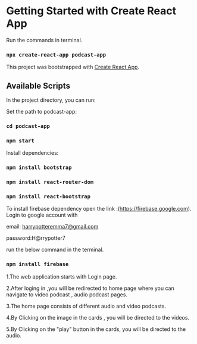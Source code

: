 # Getting Started with Create React App
Run the commands in terminal. 
### `npx create-react-app podcast-app`
This project was bootstrapped with [Create React App](https://github.com/facebook/create-react-app).

## Available Scripts

In the project directory, you can run:

Set the path to podcast-app:
### `cd podcast-app`
### `npm start`

Install dependencies:
### `npm install bootstrap`
### `npm install react-router-dom`
### `npm install react-bootstrap`

To install firebase dependency  open the link :(https://firebase.google.com).
Login to google account with 

  email: harrypotteremma7@gmail.com 
  
  password:H@rrypotter7
  
 run the below command in the terminal.
### `npm install firebase`

1.The web application starts with Login page.

2.After loging in ,you will be redirected to home page where you can navigate to video podcast , audio podcast pages.

3.The home page consists of different audio and video podcasts.

4.By Clicking on the image in the cards , you will be directed to the videos.

5.By Clicking on the "play" button in the cards, you will be directed to the audio.

